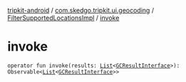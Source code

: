 [tripkit-android](../../index.md) / [com.skedgo.tripkit.ui.geocoding](../index.md) / [FilterSupportedLocationsImpl](index.md) / [invoke](./invoke.md)

# invoke

`operator fun invoke(results: `[`List`](https://kotlinlang.org/api/latest/jvm/stdlib/kotlin.collections/-list/index.html)`<`[`GCResultInterface`](../../com.skedgo.geocoding.agregator/-g-c-result-interface/index.md)`>): Observable<`[`List`](https://kotlinlang.org/api/latest/jvm/stdlib/kotlin.collections/-list/index.html)`<`[`GCResultInterface`](../../com.skedgo.geocoding.agregator/-g-c-result-interface/index.md)`>>`